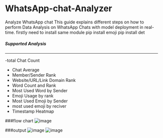 # WhatsApp-chat-Analyzer
Analyze WhatsApp chat
This guide explains different steps on how to perform Data Analysis on WhatsApp Chats with model deployment in real-time.
firstly need to install same module
pip install emoji
pip install det

##### Supported Analysis
----------------------
-total Chat Count
- Chat Average
- Member/Sender Rank
- Website/URL/Link Domain Rank
- Word Count and Rank
- Most Used Word by Sender
- Emoji Usage by rank
- Most Used Emoji by Sender
- most used emoji by reciver
- Timestamp Heatmap



###flow chart
![image](https://github.com/shaikhfarah/WhatsApp-chat-analyzer/assets/143284257/804c1e35-4243-4d1a-b9ff-e221ebbe7c16)




###output
![image](https://github.com/shaikhfarah/WhatsApp-chat-analyzer/assets/143284257/026962fd-940f-47f2-b587-4da0cb3c80ba)
![image](https://github.com/shaikhfarah/WhatsApp-chat-analyzer/assets/143284257/668922b5-b2b6-4448-ad9d-37492c4e72e1)


